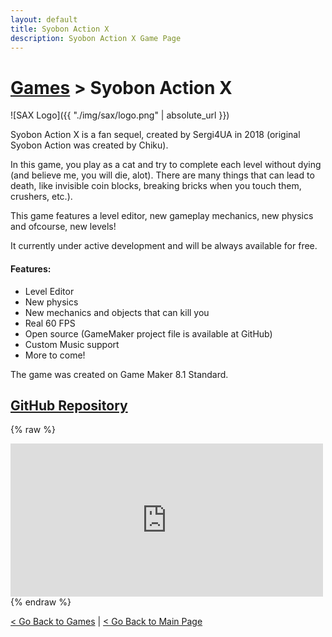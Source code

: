 ```yaml
---
layout: default
title: Syobon Action X
description: Syobon Action X Game Page
---
```


# [Games](../) > Syobon Action X

![SAX Logo]({{ "./img/sax/logo.png" | absolute_url }})

Syobon Action X is a fan sequel, created by Sergi4UA in 2018 (original Syobon Action was created by Chiku).

In this game, you play as a cat and try to complete each level without dying (and believe me, you will die, alot). There are many things that can lead to death, like invisible coin blocks, breaking bricks when you touch them, crushers, etc.).

This game features a level editor, new gameplay mechanics, new physics and ofcourse, new levels! 

It currently under active development and will be always available for free.

#### Features:
- Level Editor
- New physics
- New mechanics and objects that can kill you
- Real 60 FPS
- Open source (GameMaker project file is available at GitHub)
- Custom Music support
- More to come!

The game was created on Game Maker 8.1 Standard.

## [GitHub Repository](https://github.com/sergi4ua/SyobonActionX)

{% raw %}
<iframe src="https://widgets.gamejolt.com/package/v1?key=AFCordRM" frameborder="0" width="500" height="245"></iframe>
{% endraw %}

[< Go Back to Games](https://sergi4ua.github.io/games)  | [< Go Back to Main Page](https://sergi4ua.github.io)